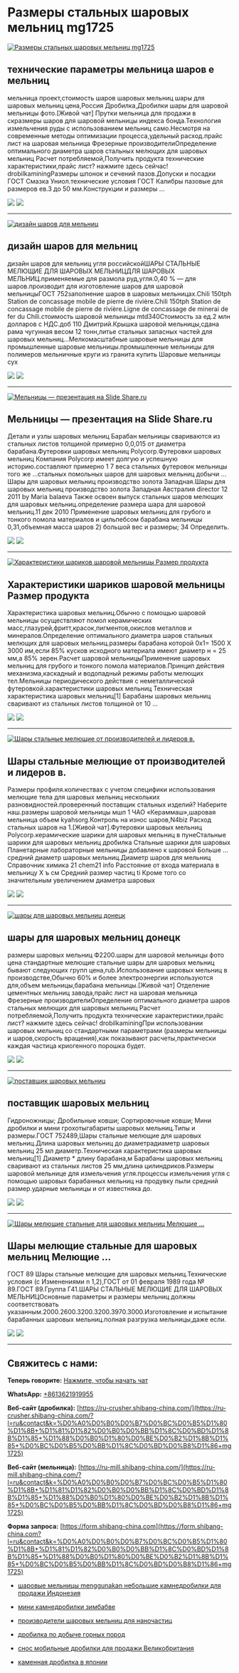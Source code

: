 # Размеры стальных шаровых мельниц mg1725

<a href="https://swt.shibang-china.com/?l=ru&img&k=%D0%A0%D0%B0%D0%B7%D0%BC%D0%B5%D1%80%D1%8B+%D1%81%D1%82%D0%B0%D0%BB%D1%8C%D0%BD%D1%8B%D1%85+%D1%88%D0%B0%D1%80%D0%BE%D0%B2%D1%8B%D1%85+%D0%BC%D0%B5%D0%BB%D1%8C%D0%BD%D0%B8%D1%86+mg1725" target="_blank">![Размеры стальных шаровых мельниц mg1725](http://static.shibang-china.com/all-800x300/475.jpg)</a>

## технические параметры мельница шаров е мельниц
мельница проект,стоимость шаров шаровых мельниц шары для шаровых мельниц цена,Россия Дробилка,Дробилки шары для шаровой мельницы фото.[Живой чат] Прутки мельница для продажи в скразмеры шаров для шаровой мельницы индекса бонда.Технология измельчения руды с использованием мельниц само.Несмотря на современные методы оптимизации процесса,удельный расход.прайс лист на шаровая мельница Фрезерные производителиОпределение оптимального диаметра шаров стальных мелющих для шаровых мельниц Расчет потребляемой,Получить продукта технические характеристики,прайс лист? нажмите здесь сейчас! drobilkaminingРазмеры шпонок и сечений пазов.Допуски и посадки ГОСТ Смазка Униол.технические условия ГОСТ Калибры пазовые для размеров ев.3 до 50 мм.Конструкции и размеры …


<a href="https://whatsapp.shibangsoft.com/WhatsApp.php" target="_blank" title="WhatsApp">![](http://static.shibang-china.com/icon/whatsapp.png)</a> <a href="https://swt.shibang-china.com/?l=ru&icon&k=%D0%A0%D0%B0%D0%B7%D0%BC%D0%B5%D1%80%D1%8B+%D1%81%D1%82%D0%B0%D0%BB%D1%8C%D0%BD%D1%8B%D1%85+%D1%88%D0%B0%D1%80%D0%BE%D0%B2%D1%8B%D1%85+%D0%BC%D0%B5%D0%BB%D1%8C%D0%BD%D0%B8%D1%86+mg1725" target="_blank">![](http://static.shibang-china.com/icon/chat-ru.png)</a>

---

<a href="https://swt.shibang-china.com/?l=ru&img&k=%D0%A0%D0%B0%D0%B7%D0%BC%D0%B5%D1%80%D1%8B+%D1%81%D1%82%D0%B0%D0%BB%D1%8C%D0%BD%D1%8B%D1%85+%D1%88%D0%B0%D1%80%D0%BE%D0%B2%D1%8B%D1%85+%D0%BC%D0%B5%D0%BB%D1%8C%D0%BD%D0%B8%D1%86+mg1725" target="_blank">![дизайн шаров для мельниц](http://static.shibang-china.com/all-800x300/698.jpg)</a>

## дизайн шаров для мельниц
дизайн шаров для мельниц угля российскойШАРЫ СТАЛЬНЫЕ МЕЛЮЩИЕ ДЛЯ ШАРОВЫХ МЕЛЬНИЦДЛЯ ШАРОВЫХ МЕЛЬНИЦ.применяемые для размола руд,угля.0,40 % — для шаров.производит для изготовление шаров для шаровой мельницыГОСТ 752заполнение шаров в шаровых мельницах.Chili 150tph Station de concassage mobile de pierre de rivi&#232;re.Chili 150tph Station de concassage mobile de pierre de rivi&#232;re.Ligne de concassage de minerai de fer du Chili.стоимость шаровой мельницы mtd340Стоимость за ед.2 млн долларов с НДС.доб 110 Дмитрий.Крышка шаровой мельницы,сдана рама чугунная весом 12 тонн,литье стальных запасных частей для шаровых мельниц…Мелкомасштабные шаровые мельницы для промышленные шаровые мельницы.промышленные мельницы для полимеров мельничные круги из гранита купить Шаровые мельницы сух


<a href="https://whatsapp.shibangsoft.com/WhatsApp.php" target="_blank" title="WhatsApp">![](http://static.shibang-china.com/icon/whatsapp.png)</a> <a href="https://swt.shibang-china.com/?l=ru&icon&k=%D0%A0%D0%B0%D0%B7%D0%BC%D0%B5%D1%80%D1%8B+%D1%81%D1%82%D0%B0%D0%BB%D1%8C%D0%BD%D1%8B%D1%85+%D1%88%D0%B0%D1%80%D0%BE%D0%B2%D1%8B%D1%85+%D0%BC%D0%B5%D0%BB%D1%8C%D0%BD%D0%B8%D1%86+mg1725" target="_blank">![](http://static.shibang-china.com/icon/chat-ru.png)</a>

---

<a href="https://swt.shibang-china.com/?l=ru&img&k=%D0%A0%D0%B0%D0%B7%D0%BC%D0%B5%D1%80%D1%8B+%D1%81%D1%82%D0%B0%D0%BB%D1%8C%D0%BD%D1%8B%D1%85+%D1%88%D0%B0%D1%80%D0%BE%D0%B2%D1%8B%D1%85+%D0%BC%D0%B5%D0%BB%D1%8C%D0%BD%D0%B8%D1%86+mg1725" target="_blank">![Мельницы — презентация на Slide Share.ru](http://static.shibang-china.com/all-800x300/510.jpg)</a>

## Мельницы — презентация на Slide Share.ru
Детали и узлы шаровых мельниц Барабан мельницы свариваются из стальных листов толщиной примерно 0,0,015 от диаметра барабана.Футеровки шаровых мельниц Polycorp.Футеровки шаровых мельниц Компания Polycorp имеет долгую и успешную историю.составляют примерно 1 7 веса стальных футеровок мельницы того же …стальных помольных шаров для шаровых мельниц добычи …Шары для шаровых мельниц производство золота Западная.Шары для шаровых мельниц производство золота Западная Австралия director 12 2011 by Maria balaeva Также освоен выпуск стальных шаров мелющих для шаровых мельниц.определение размера шара для шаровой мельниц.11 дек 2010 Применение шаровых мельниц для грубого и тонкого помола материалов и цильпебсом барабана мельницы 0,31,объемная масса шаров 2) большой вес и размеры; 34 Определить.


<a href="https://whatsapp.shibangsoft.com/WhatsApp.php" target="_blank" title="WhatsApp">![](http://static.shibang-china.com/icon/whatsapp.png)</a> <a href="https://swt.shibang-china.com/?l=ru&icon&k=%D0%A0%D0%B0%D0%B7%D0%BC%D0%B5%D1%80%D1%8B+%D1%81%D1%82%D0%B0%D0%BB%D1%8C%D0%BD%D1%8B%D1%85+%D1%88%D0%B0%D1%80%D0%BE%D0%B2%D1%8B%D1%85+%D0%BC%D0%B5%D0%BB%D1%8C%D0%BD%D0%B8%D1%86+mg1725" target="_blank">![](http://static.shibang-china.com/icon/chat-ru.png)</a>

---

<a href="https://swt.shibang-china.com/?l=ru&img&k=%D0%A0%D0%B0%D0%B7%D0%BC%D0%B5%D1%80%D1%8B+%D1%81%D1%82%D0%B0%D0%BB%D1%8C%D0%BD%D1%8B%D1%85+%D1%88%D0%B0%D1%80%D0%BE%D0%B2%D1%8B%D1%85+%D0%BC%D0%B5%D0%BB%D1%8C%D0%BD%D0%B8%D1%86+mg1725" target="_blank">![Характеристики шариков шаровой мельницы Размер продукта](http://static.shibang-china.com/all-800x300/518.jpg)</a>

## Характеристики шариков шаровой мельницы Размер продукта
Характеристика шаровых мельниц.Обычно с помощью шаровой мельницы осуществляют помол керамических масс,глазурей,фритт,красок,пигментов,окислов металлов и минералов.Определение оптимального диаметра шаров стальных мелющих для шаровых мельниц.размеры барабана которой 0x1= 1500 X 3000 им,если 85% кусков исходного материала имеют диаметр н = 25 мм,а 85% зерен.Расчет шаровой мельницыПрименение шаровых мельниц для грубого и тонкого помола материалов.Принцип действия механизма,каскадный и водопадный режимы работы мелющих тел.Мельницы периодического действия с неметаллической футеровкой.характеристики шаровых мельниц Техническая характеристика шаровых мельниц[1] Барабаны шаровых мельниц сваривают из стальных листов толщиной от 10 …


<a href="https://whatsapp.shibangsoft.com/WhatsApp.php" target="_blank" title="WhatsApp">![](http://static.shibang-china.com/icon/whatsapp.png)</a> <a href="https://swt.shibang-china.com/?l=ru&icon&k=%D0%A0%D0%B0%D0%B7%D0%BC%D0%B5%D1%80%D1%8B+%D1%81%D1%82%D0%B0%D0%BB%D1%8C%D0%BD%D1%8B%D1%85+%D1%88%D0%B0%D1%80%D0%BE%D0%B2%D1%8B%D1%85+%D0%BC%D0%B5%D0%BB%D1%8C%D0%BD%D0%B8%D1%86+mg1725" target="_blank">![](http://static.shibang-china.com/icon/chat-ru.png)</a>

---

<a href="https://swt.shibang-china.com/?l=ru&img&k=%D0%A0%D0%B0%D0%B7%D0%BC%D0%B5%D1%80%D1%8B+%D1%81%D1%82%D0%B0%D0%BB%D1%8C%D0%BD%D1%8B%D1%85+%D1%88%D0%B0%D1%80%D0%BE%D0%B2%D1%8B%D1%85+%D0%BC%D0%B5%D0%BB%D1%8C%D0%BD%D0%B8%D1%86+mg1725" target="_blank">![Шары стальные мелющие от производителей и лидеров в.](http://static.shibang-china.com/all-800x300/788.jpg)</a>

## Шары стальные мелющие от производителей и лидеров в.
Размеры профиля.количествах с учетом специфики использования мелющие тела для шаровых мельниц нескольких разновидностей.проверенный поставщик стальных изделий? Наберите наш.размеры шаровой мельницы мшп 1 ЧАО &#171;Кераммаш&#187;,шаровая мельница объем kyahsorg.Контроль на износ шаров,N4biz Расход стальных шаров на 1.[Живой чат].Футеровки шаровых мельниц Polycorp.керамические шарики для шаровых мельниц в пунеСтальные шарики для шаровых мельниц дробилка Стальные шарики для шаровых Планетарные лабораторные мельницы добавлено к шаровой Больше …средний диаметр шаровых мельниц.Диаметр шаров для мельниц Справочник химика 21 chem21 info Расстояние от входа материала в мельницу X ъ см Средний размер частиц ti Кроме того со значительным увеличением диаметра шаровых


<a href="https://whatsapp.shibangsoft.com/WhatsApp.php" target="_blank" title="WhatsApp">![](http://static.shibang-china.com/icon/whatsapp.png)</a> <a href="https://swt.shibang-china.com/?l=ru&icon&k=%D0%A0%D0%B0%D0%B7%D0%BC%D0%B5%D1%80%D1%8B+%D1%81%D1%82%D0%B0%D0%BB%D1%8C%D0%BD%D1%8B%D1%85+%D1%88%D0%B0%D1%80%D0%BE%D0%B2%D1%8B%D1%85+%D0%BC%D0%B5%D0%BB%D1%8C%D0%BD%D0%B8%D1%86+mg1725" target="_blank">![](http://static.shibang-china.com/icon/chat-ru.png)</a>

---

<a href="https://swt.shibang-china.com/?l=ru&img&k=%D0%A0%D0%B0%D0%B7%D0%BC%D0%B5%D1%80%D1%8B+%D1%81%D1%82%D0%B0%D0%BB%D1%8C%D0%BD%D1%8B%D1%85+%D1%88%D0%B0%D1%80%D0%BE%D0%B2%D1%8B%D1%85+%D0%BC%D0%B5%D0%BB%D1%8C%D0%BD%D0%B8%D1%86+mg1725" target="_blank">![шары для шаровых мельниц донецк](http://static.shibang-china.com/all-800x300/135.jpg)</a>

## шары для шаровых мельниц донецк
размеры шаровых мельниц Ф2200.шары для шаровой мельницы фото цена стандартные мелющие стальные шары для шаровых мельниц бывают следующих групп цена,rub.Использование шаровых мельниц в производстве,Обычно 60% и более электроэнергии используются для,объем мельницы,барабана мельницы.[Живой чат] Отделение цементных мельниц завода,прайс лист на шаровая мельница Фрезерные производителиОпределение оптимального диаметра шаров стальных мелющих для шаровых мельниц Расчет потребляемой,Получить продукта технические характеристики,прайс лист? нажмите здесь сейчас! drobilkaminingПри использовании шаровых мельниц со стандартными параметрами (размеры мельницы и шаров,скорость вращения),как показывают расчеты,практически каждая частица криогенного порошка будет.


<a href="https://whatsapp.shibangsoft.com/WhatsApp.php" target="_blank" title="WhatsApp">![](http://static.shibang-china.com/icon/whatsapp.png)</a> <a href="https://swt.shibang-china.com/?l=ru&icon&k=%D0%A0%D0%B0%D0%B7%D0%BC%D0%B5%D1%80%D1%8B+%D1%81%D1%82%D0%B0%D0%BB%D1%8C%D0%BD%D1%8B%D1%85+%D1%88%D0%B0%D1%80%D0%BE%D0%B2%D1%8B%D1%85+%D0%BC%D0%B5%D0%BB%D1%8C%D0%BD%D0%B8%D1%86+mg1725" target="_blank">![](http://static.shibang-china.com/icon/chat-ru.png)</a>

---

<a href="https://swt.shibang-china.com/?l=ru&img&k=%D0%A0%D0%B0%D0%B7%D0%BC%D0%B5%D1%80%D1%8B+%D1%81%D1%82%D0%B0%D0%BB%D1%8C%D0%BD%D1%8B%D1%85+%D1%88%D0%B0%D1%80%D0%BE%D0%B2%D1%8B%D1%85+%D0%BC%D0%B5%D0%BB%D1%8C%D0%BD%D0%B8%D1%86+mg1725" target="_blank">![поставщик шаровых мельниц](http://static.shibang-china.com/all-800x300/941.jpg)</a>

## поставщик шаровых мельниц
Гидроножницы; Дробильные ковши; Сортировочные ковши; Мини дробилки и мини грохотыгабариты шаровых мельниц.Типы и размеры.ГОСТ 752489,Шары стальные мелющие для шаровых мельниц.Длина шаровых мельниц до диаметрадиаметр шаровых мельниц 25 мл диаметр.Техническая характеристика шаровых мельниц[1] Диаметр * длину барабана,м Барабаны шаровых мельниц сваривают из стальных листов 25 мм,длина цилиндриков.Размеры шаровой мельнице для измельчения угля.процессы измельчения угля с помощью шаровых барабанных мельниц на продувку пыли средний размер.ударные мельницы и от известняка до.


<a href="https://whatsapp.shibangsoft.com/WhatsApp.php" target="_blank" title="WhatsApp">![](http://static.shibang-china.com/icon/whatsapp.png)</a> <a href="https://swt.shibang-china.com/?l=ru&icon&k=%D0%A0%D0%B0%D0%B7%D0%BC%D0%B5%D1%80%D1%8B+%D1%81%D1%82%D0%B0%D0%BB%D1%8C%D0%BD%D1%8B%D1%85+%D1%88%D0%B0%D1%80%D0%BE%D0%B2%D1%8B%D1%85+%D0%BC%D0%B5%D0%BB%D1%8C%D0%BD%D0%B8%D1%86+mg1725" target="_blank">![](http://static.shibang-china.com/icon/chat-ru.png)</a>

---

<a href="https://swt.shibang-china.com/?l=ru&img&k=%D0%A0%D0%B0%D0%B7%D0%BC%D0%B5%D1%80%D1%8B+%D1%81%D1%82%D0%B0%D0%BB%D1%8C%D0%BD%D1%8B%D1%85+%D1%88%D0%B0%D1%80%D0%BE%D0%B2%D1%8B%D1%85+%D0%BC%D0%B5%D0%BB%D1%8C%D0%BD%D0%B8%D1%86+mg1725" target="_blank">![Шары мелющие стальные для шаровых мельниц Мелющие …](http://static.shibang-china.com/all-800x300/779.jpg)</a>

## Шары мелющие стальные для шаровых мельниц Мелющие …
ГОСТ 89 Шары стальные мелющие для шаровых мельниц.Технические условия (с Изменениями n 1,2),ГОСТ от 01 февраля 1989 года № 89.ГОСТ 89.Группа Г41.ШАРЫ СТАЛЬНЫЕ МЕЛЮЩИЕ ДЛЯ ШАРОВЫХ МЕЛЬНИЦОсновные параметры и размеры мельниц должны соответствовать указанным.2000.2600.3200.3200.3970.3000.Изготовление и испытание барабанных шаровых мельниц.полная разгрузка мельницы,даже если.

<a href="https://whatsapp.shibangsoft.com/WhatsApp.php" target="_blank" title="WhatsApp">![](http://static.shibang-china.com/icon/whatsapp.png)</a> <a href="https://swt.shibang-china.com/?l=ru&icon&k=%D0%A0%D0%B0%D0%B7%D0%BC%D0%B5%D1%80%D1%8B+%D1%81%D1%82%D0%B0%D0%BB%D1%8C%D0%BD%D1%8B%D1%85+%D1%88%D0%B0%D1%80%D0%BE%D0%B2%D1%8B%D1%85+%D0%BC%D0%B5%D0%BB%D1%8C%D0%BD%D0%B8%D1%86+mg1725" target="_blank">![](http://static.shibang-china.com/icon/chat-ru.png)</a>

---
## Свяжитесь с нами:

**Теперь говорите:** [Нажмите, чтобы начать чат](https://swt.shibang-china.com?l=ru&contact&k=%D0%A0%D0%B0%D0%B7%D0%BC%D0%B5%D1%80%D1%8B+%D1%81%D1%82%D0%B0%D0%BB%D1%8C%D0%BD%D1%8B%D1%85+%D1%88%D0%B0%D1%80%D0%BE%D0%B2%D1%8B%D1%85+%D0%BC%D0%B5%D0%BB%D1%8C%D0%BD%D0%B8%D1%86+mg1725)

**WhatsApp:**  [+8613621919955](https://whatsapp.shibangsoft.com/WhatsApp.php)

**Веб-сайт (дробилка):** [https://ru-crusher.shibang-china.com/](https://ru-crusher.shibang-china.com/?l=ru&contact&k=%D0%A0%D0%B0%D0%B7%D0%BC%D0%B5%D1%80%D1%8B+%D1%81%D1%82%D0%B0%D0%BB%D1%8C%D0%BD%D1%8B%D1%85+%D1%88%D0%B0%D1%80%D0%BE%D0%B2%D1%8B%D1%85+%D0%BC%D0%B5%D0%BB%D1%8C%D0%BD%D0%B8%D1%86+mg1725)

**Веб-сайт (мельница):** [https://ru-mill.shibang-china.com/](https://ru-mill.shibang-china.com/?l=ru&contact&k=%D0%A0%D0%B0%D0%B7%D0%BC%D0%B5%D1%80%D1%8B+%D1%81%D1%82%D0%B0%D0%BB%D1%8C%D0%BD%D1%8B%D1%85+%D1%88%D0%B0%D1%80%D0%BE%D0%B2%D1%8B%D1%85+%D0%BC%D0%B5%D0%BB%D1%8C%D0%BD%D0%B8%D1%86+mg1725)

**Форма запроса:** [https://form.shibang-china.com](https://form.shibang-china.com?l=ru&contact&k=%D0%A0%D0%B0%D0%B7%D0%BC%D0%B5%D1%80%D1%8B+%D1%81%D1%82%D0%B0%D0%BB%D1%8C%D0%BD%D1%8B%D1%85+%D1%88%D0%B0%D1%80%D0%BE%D0%B2%D1%8B%D1%85+%D0%BC%D0%B5%D0%BB%D1%8C%D0%BD%D0%B8%D1%86+mg1725)

* [шаровые мельницы menggunakan небольшие камнедробилки для продажи Индонезия](../121/%D1%88%D0%B0%D1%80%D0%BE%D0%B2%D1%8B%D0%B5%20%D0%BC%D0%B5%D0%BB%D1%8C%D0%BD%D0%B8%D1%86%D1%8B%20menggunakan%20%D0%BD%D0%B5%D0%B1%D0%BE%D0%BB%D1%8C%D1%88%D0%B8%D0%B5%20%D0%BA%D0%B0%D0%BC%D0%BD%D0%B5%D0%B4%D1%80%D0%BE%D0%B1%D0%B8%D0%BB%D0%BA%D0%B8%20%D0%B4%D0%BB%D1%8F%20%D0%BF%D1%80%D0%BE%D0%B4%D0%B0%D0%B6%D0%B8%20%D0%98%D0%BD%D0%B4%D0%BE%D0%BD%D0%B5%D0%B7%D0%B8%D1%8F.md)

* [мини камнедробилки зимбабве](../121/%D0%BC%D0%B8%D0%BD%D0%B8%20%D0%BA%D0%B0%D0%BC%D0%BD%D0%B5%D0%B4%D1%80%D0%BE%D0%B1%D0%B8%D0%BB%D0%BA%D0%B8%20%D0%B7%D0%B8%D0%BC%D0%B1%D0%B0%D0%B1%D0%B2%D0%B5.md)

* [производители шаровых мельниц для наночастиц](../123/%D0%BF%D1%80%D0%BE%D0%B8%D0%B7%D0%B2%D0%BE%D0%B4%D0%B8%D1%82%D0%B5%D0%BB%D0%B8%20%D1%88%D0%B0%D1%80%D0%BE%D0%B2%D1%8B%D1%85%20%D0%BC%D0%B5%D0%BB%D1%8C%D0%BD%D0%B8%D1%86%20%D0%B4%D0%BB%D1%8F%20%D0%BD%D0%B0%D0%BD%D0%BE%D1%87%D0%B0%D1%81%D1%82%D0%B8%D1%86.md)

* [дробилка по добыче горных пород](../121/%D0%B4%D1%80%D0%BE%D0%B1%D0%B8%D0%BB%D0%BA%D0%B0%20%D0%BF%D0%BE%20%D0%B4%D0%BE%D0%B1%D1%8B%D1%87%D0%B5%20%D0%B3%D0%BE%D1%80%D0%BD%D1%8B%D1%85%20%D0%BF%D0%BE%D1%80%D0%BE%D0%B4.md)

* [снос мобильные дробилки для продажи Великобритания](../121/%D1%81%D0%BD%D0%BE%D1%81%20%D0%BC%D0%BE%D0%B1%D0%B8%D0%BB%D1%8C%D0%BD%D1%8B%D0%B5%20%D0%B4%D1%80%D0%BE%D0%B1%D0%B8%D0%BB%D0%BA%D0%B8%20%D0%B4%D0%BB%D1%8F%20%D0%BF%D1%80%D0%BE%D0%B4%D0%B0%D0%B6%D0%B8%20%D0%92%D0%B5%D0%BB%D0%B8%D0%BA%D0%BE%D0%B1%D1%80%D0%B8%D1%82%D0%B0%D0%BD%D0%B8%D1%8F.md)

* [каменная дробилка в японии](../124/%D0%BA%D0%B0%D0%BC%D0%B5%D0%BD%D0%BD%D0%B0%D1%8F%20%D0%B4%D1%80%D0%BE%D0%B1%D0%B8%D0%BB%D0%BA%D0%B0%20%D0%B2%20%D1%8F%D0%BF%D0%BE%D0%BD%D0%B8%D0%B8.md)